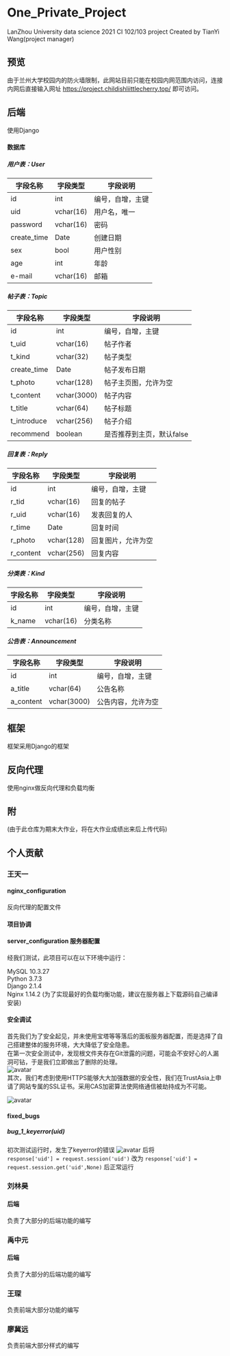 # One_Private_Project
LanZhou University data science 2021 CI 102/103 project
Created by TianYi Wang(project manager)
## 预览
由于兰州大学校园内的防火墙限制，此网站目前只能在校园内网范围内访问，连接内网后直接输入网址 https://project.childishliittlecherry.top/ 即可访问。

## 后端
使用Django
#### 数据库
##### 用户表：User
字段名称 | 字段类型 | 字段说明
---|---|---
id | int | 编号，自增，主键
uid | vchar(16) | 用户名，唯一
password | vchar(16) | 密码
create_time | Date | 创建日期 
sex | bool | 用户性别
age | int | 年龄
e-mail | vchar(16) | 邮箱
##### 帖子表：Topic
字段名称 | 字段类型 | 字段说明
---|---|---
id | int | 编号，自增，主键
t_uid | vchar(16) | 帖子作者
t_kind | vchar(32) | 帖子类型
create_time | Date | 帖子发布日期
t_photo | vchar(128) | 帖子主页图，允许为空
t_content | vchar(3000) | 帖子内容
t_title | vchar(64) | 帖子标题
t_introduce | vchar(256) | 帖子介绍
recommend | boolean | 是否推荐到主页，默认false
##### 回复表：Reply
字段名称 | 字段类型 | 字段说明
---|---|---
id | int | 编号，自增，主键
r_tid | vchar(16) | 回复的帖子
r_uid | vchar(16) | 发表回复的人
r_time | Date | 回复时间
r_photo | vchar(128) | 回复图片，允许为空
r_content | vchar(256) | 回复内容
##### 分类表：Kind
字段名称 | 字段类型 | 字段说明
---|---|---
id | int | 编号，自增，主键
k_name | vchar(16) | 分类名称
##### 公告表：Announcement
字段名称 | 字段类型 | 字段说明
---|---|---
id | int | 编号，自增，主键
a_title | vchar(64) | 公告名称
a_content | vchar(3000) | 公告内容，允许为空
## 框架
框架采用Django的框架
## 反向代理
使用nginx做反向代理和负载均衡

## 附
(由于此仓库为期末大作业，将在大作业成绩出来后上传代码)


## 个人贡献
### 王天一
#### nginx_configuration
反向代理的配置文件
#### 项目协调

#### server_configuration 服务器配置
经我们测试，此项目可以在以下环境中运行：

MySQL 10.3.27   
Python 3.7.3  
Django 2.1.4  
Nginx 1.14.2 (为了实现最好的负载均衡功能，建议在服务器上下载源码自己编译安装)
#### 安全调试
首先我们为了安全起见，并未使用宝塔等等落后的面板服务器配置，而是选择了自己搭建整体的服务环境，大大降低了安全隐患。  
在第一次安全测试中，发现根文件夹存在Git泄露的问题，可能会不安好心的人漏洞可钻，于是我们立即做出了删除的处理。  
![avatar](bugs/security_loophole_1_git.png)  
其次，我们考虑到使用HTTPS能够大大加强数据的安全性，我们在TrustAsia上申请了网站专属的SSL证书。采用CAS加密算法使网络通信被劫持成为不可能。

![avatar](bugs/security_https&ssl.png)

#### fixed_bugs
##### bug_1_keyerror(uid)
初次测试运行时，发生了keyerror的错误 
![avatar](bugs/bug_1_keyerror(uid).png)
后将  
    ```
    response['uid'] = request.session('uid')
    ``` 
改为 
    ```
    response['uid'] = request.session.get('uid',None)
    ```
后正常运行
### 刘林昊
#### 后端
负责了大部分的后端功能的编写
### 禹中元
#### 后端
负责了大部分的后端功能的编写

### 王琛
负责前端大部分功能的编写
### 廖冀远
负责前端大部分样式的编写
